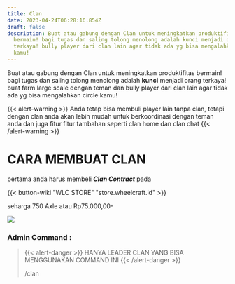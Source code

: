 ```yaml
---
title: Clan
date: 2023-04-24T06:28:16.854Z
draft: false
description: Buat atau gabung dengan Clan untuk meningkatkan produktifitas
  bermain! bagi tugas dan saling tolong menolong adalah kunci menjadi orang
  terkaya! bully player dari clan lain agar tidak ada yg bisa mengalahkan circle
  kamu!
---
```

Buat atau gabung dengan Clan untuk meningkatkan produktifitas bermain! bagi tugas dan saling tolong menolong adalah **kunci** menjadi orang terkaya! buat farm large scale dengan teman dan bully player dari clan lain agar tidak ada yg bisa mengalahkan circle kamu!

{{< alert-warning >}} Anda tetap bisa membuli player lain tanpa clan, tetapi dengan clan anda akan lebih mudah untuk berkoordinasi dengan teman anda dan juga fitur fitur tambahan seperti clan home dan clan chat {{< /alert-warning >}}

# C﻿ARA MEMBUAT CLAN

p﻿ertama anda harus membeli ***Clan Contract*** pada 

{{< button-wiki "WLC STORE" "store.wheelcraft.id" >}} 

seharga 750 Axle atau Rp75.000,00-

![](/img/uploads/clan-contract.png)

### Admin Command :

> {{< alert-danger >}} HANYA LEADER CLAN YANG BISA MENGGUNAKAN COMMAND INI {{< /alert-danger >}}
>
> /clan